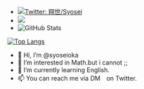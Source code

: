 - [![Twitter: 翔世/Syosei](https://img.shields.io/twitter/follow/mizugamiaqua?style=social)](https://twitter.com/mizugamiaqua)
- ![](https://github-profile-summary-cards.vercel.app/api/cards/profile-details?username=syoseioka&theme=vue)
- ![GitHub Stats](https://github-readme-stats.vercel.app/api?username=syoseioka&show_icons=true)
 
[![Top Langs](https://github-readme-stats.vercel.app/api/top-langs/?username=syoseioka&layout=compact&langs_count=6)](https://github.com/anuraghazra/github-readme-stats)

- 👋 Hi, I’m @syoseioka
- 👀 I’m interested in Math.but i cannot ;;
- 🌱 I’m currently learning English. 
- 📫 You can reach me via DM　on Twitter.

<!---
syoseioka/syoseioka is a ✨ special ✨ repository because its `README.md` (this file) appears on your GitHub profile.
You can click the Preview link to take a look at your changes.
--->
